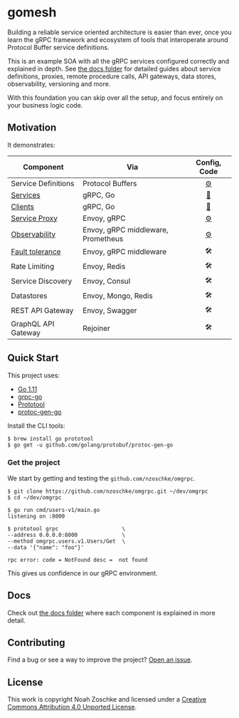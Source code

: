 # gomesh

Building a reliable service oriented architecture is easier than ever, once you learn the gRPC framework and ecosystem of tools that interoperate around Protocol Buffer service definitions.

This is an example SOA with all the gRPC services configured correctly and explained in depth. See [the docs folder](docs/) for detailed guides about service definitions, proxies, remote procedure calls, API gateways, data stores, observability, versioning and more.

With this foundation you can skip over all the setup, and focus entirely on your business logic code.

## Motivation

It demonstrates:

| Component            | Via                                | Config, Code                      |
|----------------------|------------------------------------|:---------------------------------:|
| Service Definitions  | Protocol Buffers                   | [⚙️](protos/users/v1/users.proto) |
| [Services][2]        | gRPC, Go                           | [💾](cmd/users-v1/main.go)        |
| [Clients][3]         | gRPC, Go                           | [💾](cmd/users-v2/main.go)        |
| [Service Proxy][4]   | Envoy, gRPC                        | [⚙️](configs/sidecar.yaml)        |
| [Observability][5]   | Envoy, gRPC middleware, Prometheus | [⚙️](configs/prometheus.yml)      |
| [Fault tolerance][6] | Envoy, gRPC middleware             | 🛠                                |
| Rate Limiting        | Envoy, Redis                       | 🛠                                |
| Service Discovery    | Envoy, Consul                      | 🛠                                |
| Datastores           | Envoy, Mongo, Redis                | 🛠                                |
| REST API Gateway     | Envoy, Swagger                     | 🛠                                |
| GraphQL API Gateway  | Rejoiner                           | 🛠                                |

[2]: docs/grpc-service.md
[3]: docs/grpc-client.md
[4]: docs/envoy-service-proxy.md
[5]: docs/observability-prometheus.md
[6]: docs/fault-tolerance.md

## Quick Start

This project uses:

- [Go 1.11](https://golang.org/)
- [grpc-go](https://github.com/grpc/grpc-go)
- [Prototool](https://github.com/uber/prototool)
- [protoc-gen-go](https://github.com/golang/protobuf)


Install the CLI tools:

```console
$ brew install go prototool
$ go get -u github.com/golang/protobuf/protoc-gen-go
```

### Get the project

We start by getting and testing the `github.com/nzoschke/omgrpc`.

```shell
$ git clone https://github.com/nzoschke/omgrpc.git ~/dev/omgrpc
$ cd ~/dev/omgrpc

$ go run cmd/users-v1/main.go
listening on :8000

$ prototool grpc                    \
--address 0.0.0.0:8000              \
--method omgrpc.users.v1.Users/Get  \
--data '{"name": "foo"}'

rpc error: code = NotFound desc =  not found
```

This gives us confidence in our gRPC environment.

## Docs

Check out [the docs folder](docs/) where each component is explained in more detail.

## Contributing

Find a bug or see a way to improve the project? [Open an issue](https://github.com/nzoschke/omgrpc/issues).

## License

This work is copyright Noah Zoschke and licensed under a [Creative Commons Attribution 4.0 Unported License](https://creativecommons.org/licenses/by/4.0/).
